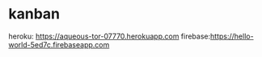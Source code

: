 # kanban
heroku: https://aqueous-tor-07770.herokuapp.com
firebase:https://hello-world-5ed7c.firebaseapp.com